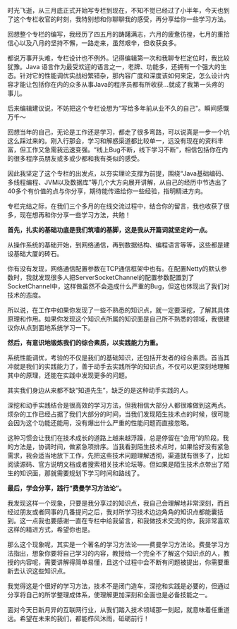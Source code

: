 时光飞逝，从三月底正式开始写专栏到现在，不知不觉已经过了小半年，今天也到了这个专栏收官的时刻，我特别想和你聊聊我的感受，再分享给你一些学习方法。

回想整个专栏的编写，我经历了四五月的踌躇满志，六月的疲惫彷徨，七月的重拾信心以及八月的坚持不懈，一路走来，虽然艰辛，但收获良多。

都说万事开头难，专栏设计也不例外。记得编辑第一次和我聊专栏定位时，我比较犹豫。Java 语言作为最受欢迎的语言之一，老牌、功能多，还拥有一个强大的生态。针对它的性能调优实战纷繁错杂，那内容广度和深度该如何来定，怎么设计内容才能让包括你在内的众多从事Java的程序员都有所收获…就成了我第一头疼的事儿。

后来编辑建议说，不妨把这个专栏设想为“写给多年前从业不久的自己"。瞬间感慨万千～

回想当年的自己，无论是工作还是学习，都走了很多弯路，可以说真是一步一个坑这么踩过来的。刚入行那会，学习和解惑渠道都比较单一，远没有现在的资料丰富，但工作又急需我迅速变强。“线上Bug不断，线下学习不断”，相信包括你在内的很多程序员朋友或多或少都和我有类似的感受。

因此我坚定了这个专栏的出发点，以夯实理论支撑为前提，围绕“Java基础编码、多线程编程、JVM以及数据库”等几个大方向展开讲解，从自己的经历中节选出了40多个有价值的点与你分享，期待能传递给你一些经验，指明精进方向。

专栏完结之际，在我们三个多月的在线交流过程中，结合你的留言，我也收获了很多，现在想再和你分享一些学习方法，共勉！

**首先，扎实的基础功底是我们筑墙的基脚，这是我从开篇词就坚定的一点。** 

从操作系统的基础开始，到网络通信，再到数据结构、编程语言等等，这些都是建设基础大厦的砖石。

你有没有发现，网络通信配置参数在TCP通信框架中也有。在配置Netty的默认参数时，我就发现很多人把ServerSocketChannel的配置参数配置到了SocketChannel中，这样做虽然不会造成什么严重的Bug，但这也体现出了我们对技术的态度。

所以说，在工作中如果你发现了一些不熟悉的知识点，就一定要深挖，了解其具体原理和作用。如果你发现这个知识点所属的知识面是自己所不熟悉的领域，我很建议你从点到面地系统学习一下。

**然后，有意识地锻炼我们的综合素质，以实践能力为重。** 

系统性能调优，考验的不仅是我们的基础知识，还包括开发者的综合素质。首当其冲就是我们的实践能力了，善于动手去实践所学的知识点，不仅可以更深刻地理解其中的原理，还能在实践中发现更多的问题。

其实我们身边从来都不缺“知道先生”，缺乏的是这种动手实践的人。

深挖和动手实践结合是很高效的学习方法，但我相信大部分人都很难做到这两点。烦杂的工作已经占据了我们大部分的时间，当我们发现陌生技术点的时候，很可能会因为这个功能还能用，没有爆出什么严重的性能问题而直接忽略。

这种习惯会让我们在技术成长的道路上越来越浮躁，总是停留在“会用”的阶段。我的方法是，协调时间，做紧急项排序。当我看到陌生技术点时，如果恰好没有紧急需求，我会适当地放下工作，先把这些技术问题理解透彻，渠道就有很多了，比如阅读源码、官方说明文档或者搜索相关技术论坛等。但如果是陌生技术点带出了陌生的知识面，那就需要规划下学习时间和路线了。

**最后，学会分享，践行“费曼学习方法论”。** 

我发现这样一个现象，只要是我分享过的知识点，我自己会理解地非常深刻，而且经过朋友或者同事的几番提问之后，我对所学习技术边边角角的知识点都能囊括到。这一点我也要感谢一直在专栏中给我留言，和我做技术交流的你，我非常喜欢这样的精进方式，希望你也是。

那么这个现象呢，其实是一个著名的学习方法论——费曼学习方法论。费曼学习方法指出，想象你要将自己学习的内容，教授给一个完全不了解这个知识点的人，教授的内容呢，需要讲解得简单易懂，且这个过程中会不断有问题被提出，你需要重新去认识这些知识点。

我觉得这是个很好的学习方法，技术不是闭门造车，深挖和实践是必要的，但通过分享将自己的所学整理成体系，使理解更加深刻和全面也是必备技能之一。

面对今天日新月异的互联网行业，从我们踏入技术领域那一刻起，就意味着任重道远。希望在未来的我们，都能栉风沐雨，砥砺前行！

